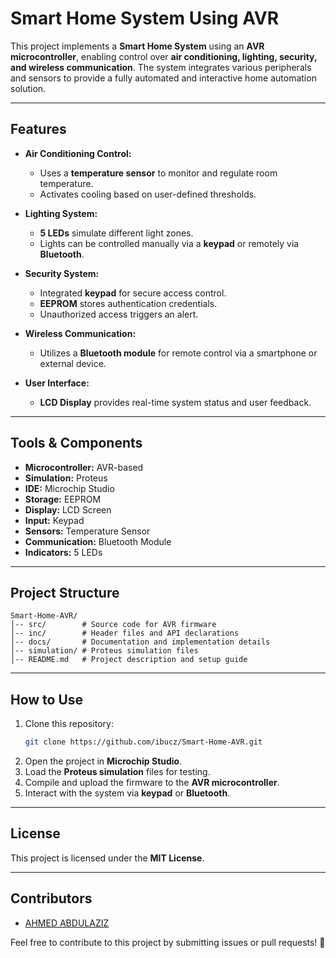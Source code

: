 # Smart Home System Using AVR

This project implements a **Smart Home System** using an **AVR microcontroller**, enabling control over **air conditioning, lighting, security, and wireless communication**. The system integrates various peripherals and sensors to provide a fully automated and interactive home automation solution.

---

## Features

- **Air Conditioning Control:**
  - Uses a **temperature sensor** to monitor and regulate room temperature.
  - Activates cooling based on user-defined thresholds.

- **Lighting System:**
  - **5 LEDs** simulate different light zones.
  - Lights can be controlled manually via a **keypad** or remotely via **Bluetooth**.

- **Security System:**
  - Integrated **keypad** for secure access control.
  - **EEPROM** stores authentication credentials.
  - Unauthorized access triggers an alert.

- **Wireless Communication:**
  - Utilizes a **Bluetooth module** for remote control via a smartphone or external device.

- **User Interface:**
  - **LCD Display** provides real-time system status and user feedback.
  
---

## Tools & Components

- **Microcontroller:** AVR-based
- **Simulation:** Proteus
- **IDE:** Microchip Studio
- **Storage:** EEPROM
- **Display:** LCD Screen
- **Input:** Keypad
- **Sensors:** Temperature Sensor
- **Communication:** Bluetooth Module
- **Indicators:** 5 LEDs

---

## Project Structure

```
Smart-Home-AVR/
│-- src/        # Source code for AVR firmware
│-- inc/        # Header files and API declarations
│-- docs/       # Documentation and implementation details
│-- simulation/ # Proteus simulation files
│-- README.md   # Project description and setup guide
```

---

## How to Use

1. Clone this repository:
   ```sh
   git clone https://github.com/ibucz/Smart-Home-AVR.git
   ```
2. Open the project in **Microchip Studio**.
3. Load the **Proteus simulation** files for testing.
4. Compile and upload the firmware to the **AVR microcontroller**.
5. Interact with the system via **keypad** or **Bluetooth**.

---

## License

This project is licensed under the **MIT License**.

---

## Contributors
- [AHMED ABDULAZIZ](https://github.com/ibucz)

Feel free to contribute to this project by submitting issues or pull requests! 🚀

